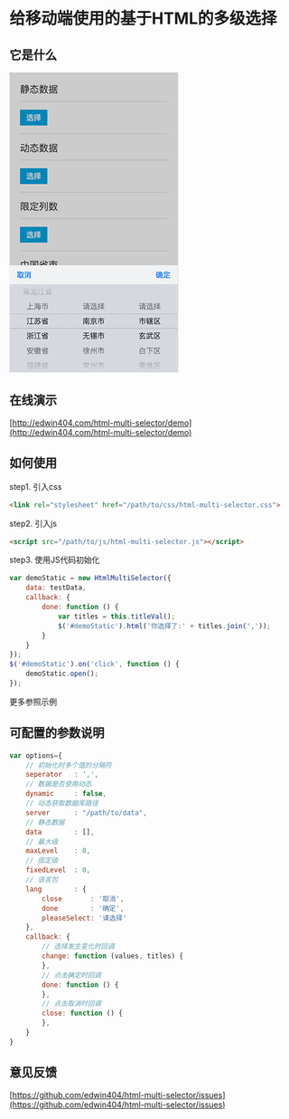 # 给移动端使用的基于HTML的多级选择

## 它是什么

![image](https://github.com/edwin404/html-multi-selector/raw/master/demo/images/demo.png)

## 在线演示

[http://edwin404.com/html-multi-selector/demo](http://edwin404.com/html-multi-selector/demo)

## 如何使用

step1. 引入css

```html
<link rel="stylesheet" href="/path/to/css/html-multi-selector.css">
```

step2. 引入js

```html
<script src="/path/to/js/html-multi-selector.js"></script>
````

step3. 使用JS代码初始化

```javascript
var demoStatic = new HtmlMultiSelector({
    data: testData,
    callback: {
        done: function () {
            var titles = this.titleVal();
            $('#demoStatic').html('你选择了:' + titles.join(','));
        }
    }
});
$('#demoStatic').on('click', function () {
    demoStatic.open();
});
```

更多参照示例

## 可配置的参数说明

```javascript
var options={
    // 初始化时多个值的分隔符
    seperator   : ',',
    // 数据是否使用动态
    dynamic     : false,
    // 动态获取数据库路径
    server      : "/path/to/data",
    // 静态数据
    data        : [],
    // 最大级
    maxLevel    : 0,
    // 固定级
    fixedLevel  : 0,
    // 语言包
    lang        : {
        close       : '取消',
        done        : '确定',
        pleaseSelect: '请选择'
    },
    callback: {
        // 选择发生变化时回调
        change: function (values, titles) {
        },
        // 点击确定时回调
        done: function () {
        },
        // 点击取消时回调
        close: function () {
        },
    }
}
````

## 意见反馈

[https://github.com/edwin404/html-multi-selector/issues](https://github.com/edwin404/html-multi-selector/issues)
